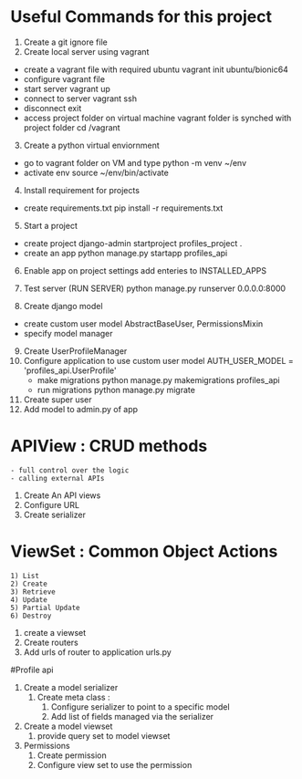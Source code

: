 # Useful Commands for this project

1) Create a git ignore file
2) Create local server using vagrant
  - create a vagrant file with required ubuntu
      vagrant init ubuntu/bionic64
  - configure vagrant file
  - start server
      vagrant up
  - connect to server
      vagrant ssh
  - disconnect
      exit
  - access project folder on virtual machine vagrant folder is synched with project folder
    cd /vagrant

3) Create a python virtual enviornment
  - go to vagrant folder on VM and type
      python -m venv ~/env
  - activate env
      source ~/env/bin/activate

4) Install requirement for projects
  - create requirements.txt
    pip install -r requirements.txt

5) Start a project
  - create project
    django-admin startproject profiles_project .
  - create an app
    python manage.py startapp profiles_api

6) Enable app on project settings
  add enteries to INSTALLED_APPS

7) Test server (RUN SERVER)
  python manage.py runserver 0.0.0.0:8000

8) Create django model
  - create custom user model AbstractBaseUser, PermissionsMixin
  - specify model manager
9) Create UserProfileManager
10) Configure application to use custom user model
    AUTH_USER_MODEL = 'profiles_api.UserProfile'
    - make migrations
      python manage.py makemigrations profiles_api
    - run migrations
      python manage.py migrate
11) Create super user
12) Add model to admin.py of app



# APIView : CRUD methods
    - full control over the logic
    - calling external APIs

1) Create An API views
2) Configure URL
3) Create serializer


# ViewSet : Common Object Actions
    1) List
    2) Create
    3) Retrieve
    4) Update
    5) Partial Update
    6) Destroy
 
 1) create a viewset
 2) Create routers
 3) Add urls of router to application urls.py
 
#Profile api
1) Create a model serializer
    1) Create meta class : 
        1) Configure serializer to point to a specific model
        2) Add list of fields managed via the serializer 
2) Create a model viewset
    1) provide query set to model viewset
3) Permissions
    1) Create permission
    2) Configure view set to use the permission
 
